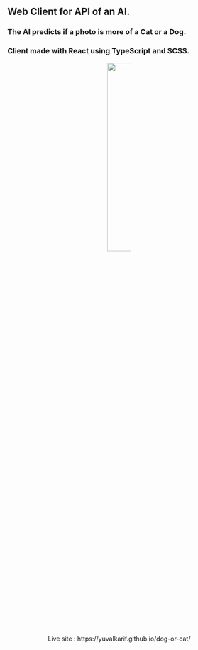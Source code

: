 ## Web Client for API of an AI.

### The AI predicts if a photo is more of a Cat or a Dog.

### Client made with React using TypeScript and SCSS.

<p align="center" width="100%">
  <a href="https://yuvalkarif.github.io/dog-or-cat/">
    <img width="33%" src="https://i.imgur.com/Lp7aDTE.png"> 
  </a>
   <br/>
  Live site : https://yuvalkarif.github.io/dog-or-cat/
</p>
